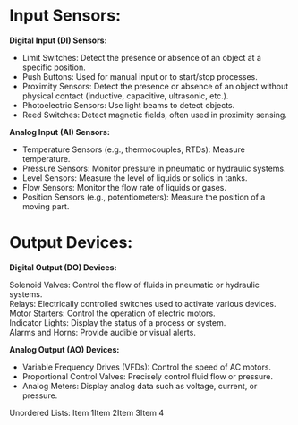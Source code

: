 
<h1>Input Sensors: </h1>

**Digital Input (DI) Sensors:**  

* Limit Switches: Detect the presence or absence of an object at a specific position.  
* Push Buttons: Used for manual input or to start/stop processes.  
* Proximity Sensors: Detect the presence or absence of an object without physical contact (inductive, capacitive, ultrasonic, etc.).  
* Photoelectric Sensors: Use light beams to detect objects.  
* Reed Switches: Detect magnetic fields, often used in proximity sensing.  

**Analog Input (AI) Sensors:**  

* Temperature Sensors (e.g., thermocouples, RTDs): Measure temperature.  
* Pressure Sensors: Monitor pressure in pneumatic or hydraulic systems.  
* Level Sensors: Measure the level of liquids or solids in tanks.  
* Flow Sensors: Monitor the flow rate of liquids or gases.  
* Position Sensors (e.g., potentiometers): Measure the position of a moving part.  

<h1>Output Devices:</h1>

**Digital Output (DO) Devices:**

Solenoid Valves: Control the flow of fluids in pneumatic or hydraulic systems.    
Relays: Electrically controlled switches used to activate various devices.    
Motor Starters: Control the operation of electric motors.    
Indicator Lights: Display the status of a process or system.    
Alarms and Horns: Provide audible or visual alerts.    

**Analog Output (AO) Devices:**

* Variable Frequency Drives (VFDs): Control the speed of AC motors.    
* Proportional Control Valves: Precisely control fluid flow or pressure.    
* Analog Meters: Display analog data such as voltage, current, or pressure.    

Unordered Lists:
Item 1Item 2Item 3Item 4
